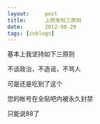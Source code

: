```yaml
---
layout:     post
title:      上网发帖三原则
date:       2012-08-29
tags: [cnblogs]
---
```

基本上我坚持如下三原则

不谈政治，不造谣，不骂人

可是还是吃到了这个

您的帐号在全贴吧内被永久封禁

只能说88了
